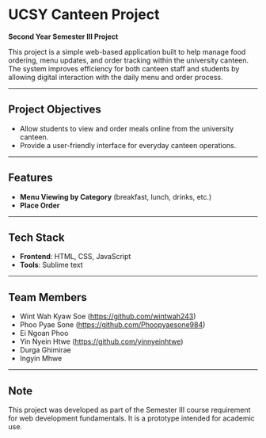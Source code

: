 # UCSY Canteen Project
**Second Year Semester III Project**

This project is a simple web-based application built to help manage food ordering, menu updates, and order tracking within the university canteen. The system improves efficiency for both canteen staff and students by allowing digital interaction with the daily menu and order process.

---

## Project Objectives

- Allow students to view and order meals online from the university canteen.
- Provide a user-friendly interface for everyday canteen operations.

---

## Features

- **Menu Viewing by Category** (breakfast, lunch, drinks, etc.)
- **Place Order**

---

## Tech Stack

- **Frontend**: HTML, CSS, JavaScript
- **Tools**: Sublime text

---

## Team Members

- Wint Wah Kyaw Soe (https://github.com/wintwah243)
- Phoo Pyae Sone (https://github.com/Phoopyaesone984)
- Ei Ngoan Phoo
- Yin Nyein Htwe (https://github.com/yinnyeinhtwe)
- Durga Ghimirae
- Ingyin Mhwe

---

## Note

This project was developed as part of the Semester III course requirement for web development fundamentals. It is a prototype intended for academic use.
